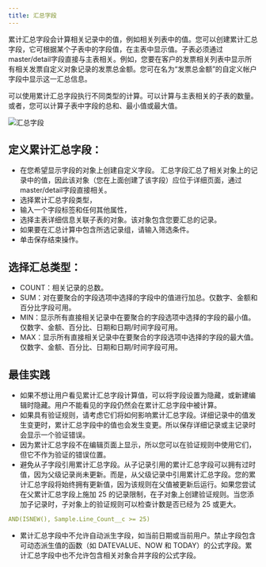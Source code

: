 ```yaml
---
title: 汇总字段
---
```


累计汇总字段会计算相关记录中的值，例如相关列表中的值。您可以创建累计汇总字段，它可根据某个子表中的字段值，在主表中显示值。子表必须通过master/detail字段直接与主表相关。例如，您要在客户的发票相关列表中显示所有相关发票自定义对象记录的发票总金额。您可在名为“发票总金额”的自定义帐户字段中显示这一汇总信息。

可以使用累计汇总字段执行不同类型的计算。可以计算与主表相关的子表的数量。或者，您可以计算子表中字段的总和、最小值或最大值。

![汇总字段](/assets/platform/summary.png)

## 定义累计汇总字段：

- 在您希望显示字段的对象上创建自定义字段。 汇总字段汇总了相关对象上的记录中的值，因此该对象（您在上面创建了该字段）应位于详细页面，通过master/detail字段直接相关。
- 选择累计汇总字段类型，
- 输入一个字段标签和任何其他属性，
- 选择主表详细信息关联子表的对象。该对象包含您要汇总的记录。
- 如果要在汇总计算中包含所选记录组，请输入筛选条件。
- 单击保存结束操作。

## 选择汇总类型：

- COUNT：相关记录的总数。
- SUM：对在要聚合的字段选项中选择的字段中的值进行加总。仅数字、金额和百分比字段可用。
- MIN：显示所有直接相关记录中在要聚合的字段选项中选择的字段的最小值。仅数字、金额、百分比、日期和日期/时间字段可用。
- MAX：显示所有直接相关记录中在要聚合的字段选项中选择的字段的最大值。仅数字、金额、百分比、日期和日期/时间字段可用。

## 最佳实践

- 如果不想让用户看见累计汇总字段计算值，可以将字段设置为隐藏，或新建编辑时隐藏。用户不能看见的字段仍然会在累计汇总字段中被计算。
- 如果具有验证规则，请考虑它们将如何影响累计汇总字段。详细记录中的值发生变更时，累计汇总字段中的值也会发生变更。所以保存详细记录或主记录时会显示一个验证错误。
- 因为累计汇总字段不在编辑页面上显示，所以您可以在验证规则中使用它们，但它不作为验证的错误位置。
- 避免从子字段引用累计汇总字段。从子记录引用的累计汇总字段可以拥有过时值，因为父级记录尚未更新。而是，从父级记录中引用累计汇总字段。您的累计汇总字段将始终拥有更新值，因为该规则在父值被更新后运行。如果您尝试在父累计汇总字段上施加 25 的记录限制，在子对象上创建验证规则。当您添加子记录时，子对象上的验证规则可以检查计数是否已经为 25 或更大。

```yaml
AND(ISNEW(), Sample.Line_Count__c >= 25)
```

- 累计汇总字段中不允许自动派生字段，如当前日期或当前用户。禁止字段包含可动态派生值的函数（如 DATEVALUE、NOW 和 TODAY）的公式字段。累计汇总字段中也不允许包含相关对象合并字段的公式字段。